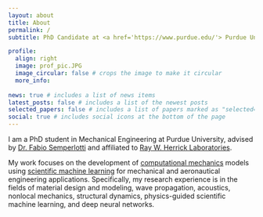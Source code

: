```yaml
---
layout: about
title: About
permalink: /
subtitle: PhD Candidate at <a href='https://www.purdue.edu/'> Purdue University</a>

profile:
  align: right
  image: prof_pic.JPG
  image_circular: false # crops the image to make it circular
  more_info: 
  
news: true # includes a list of news items
latest_posts: false # includes a list of the newest posts
selected_papers: false # includes a list of papers marked as "selected={true}"
social: true # includes social icons at the bottom of the page
---
```


I am a PhD student in Mechanical Engineering at Purdue University, advised by [Dr. Fabio Semperlotti](https://engineering.purdue.edu/ME/People/ptProfile?resource_id=126925) and affiliated to [Ray W. Herrick Laboratories](https://engineering.purdue.edu/Herrick).

My work focuses on the development of [computational mechanics](https://en.wikipedia.org/wiki/Computational_mechanics) models using [scientific machine learning](https://oden.utexas.edu/research/crosscutting-research-areas/scientific-machine-learning/#:~:text=What%20is%20Scientific%20Machine%20Learning,applications%20across%20science%20and%20engineering.) for mechanical and aeronautical engineering applications. Specifically, my research experience is in the fields of material design and modeling, wave propagation, acoustics, nonlocal mechanics, structural dynamics, physics-guided scientific machine learning, and deep neural networks.
